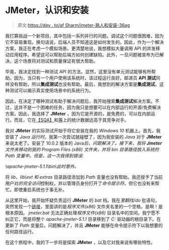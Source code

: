 # JMeter，认识和安装

> 原文:[https://dev . to/af Sharm/jmeter-熟人和安装-36ag](https://dev.to/afsharm/jmeter-acquaintance-and-installation-36ag)

我打算挑战一个新项目，其中包括一系列并行的问题。调试这个问题很困难，因为它不容易重现。换句话说，后端人员不知道这是如何发生的。因此，作为一个解决方案，我正在考虑一个模拟场景。更清楚地说，我想模拟大量调用 API 的并发移动应用程序。希望这可以帮助后端方如何创建缺陷。此外，一旦问题被宣布为已解决，这个场景将对测试和质量保证有很大帮助。

毕竟，我决定找到一种测试 API 的方法。显然，这里没有单元测试能够有所帮助。因为，当只有一个用户使用该系统时，该过程运行良好。邮递员 **API 测试**同样没有帮助，所以**集成测试**也没有帮助。最后，我想到的解决方案是**集成测试**。这种测试可以揭示真实使用场景中的系统行为。

因此，在决定了哪种测试有助于解决问题后，我开始搜索**集成测试**解决方案。不过，这并不是一个困难的任务，因为我只是想要可以在内部运行的开源/免费解决方案。因此，我选择了 **JMeter** ，因为它是开源的，是免费的，可以在内部运行。而且，它在[【SQA】](https://sqa.stackexchange.com/questions/tagged/jmeter)和[等](https://stackoverflow.com/questions/tagged/jmeter)上的统计数据远高于其竞争对手。

我对 **JMeter** 的实际测试开始于将它安装在我的 *Windows 10* 机器上。首先，我安装了 *Java 运行时*。我第一次尝试就碰壁了，因为我安装的 *Java* 对于 **JMeter** 来说太老了。安装了 10.0.2 版本的 Java*后，问题解决了。接下来，我将 **Jmeter** 文件夹移动到我的 *Program Files (x86)* 文件夹，并将 *bin* 目录路径放入系统的 *Path* 变量中。但是，这一次我得到错误:*

*\apache-jmeter-5.1.1\bin\此时意外。*

将 *lib、lib\ext 和 extras* 目录路径添加到 *Path* 变量也没有帮助。我还授予了当前用户对*的完全访问*控制权，并以管理员身份打开了*命令提示符*，但它也没有来帮忙。即使重启系统也于事无补。

从这里开始，我开始怀疑负责运行 **JMeter** 的 *bat* 档。我在*里翻找/do* 批语句，突然发现一个[链接](https://gist.github.com/tclancy/cf1a1ed00ebc4b2da613)，里面讲的是*程序文件(x86)* 文件夹名里的一个空格。是啊！是根本原因。 *jmeter.bat* 无法正确处理*程序文件(x86)* 目录名中的空间。我宁愿不纠正它，而是将整个 *apache-jmeter-5.1.1* 目录移到了 *C:* 驱动器的根目录下。在更新了 *Path* 变量后，问题解决了，并且 **JMeter** 能够在命令提示符下以我想要的任何路径运行。

在这个旅程中，我的下一步将是探索 **JMeter** ，以及它对我来说有哪些特性。